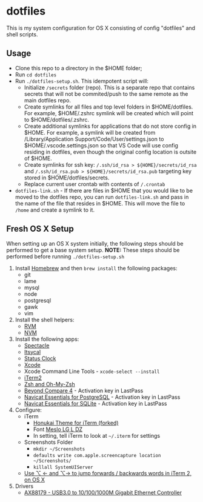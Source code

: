 # dotfiles

This is my system configuration for OS X consisting of config "dotfiles" and shell scripts.

## Usage

- Clone this repo to a directory in the $HOME folder;
- Run `cd dotfiles`
- Run `./dotfiles-setup.sh`.  This idempotent script will:
  - Initialize `/secrets` folder (repo).  This is a separate repo that contains secrets that will not be commited/push to the same remote as the main dotfiles repo.
  - Create symlinks for all files and top level folders in $HOME/dotfiles.  For example, $HOME/.zshrc symlink will be created which will point to $HOME/dotfiles/.zshrc.
  - Create additional symlinks for applications that do not store config in $HOME.  For example, a symlink will be created from /Library/Application Support/Code/User/settings.json to $HOME/.vscode.settings.json so that VS Code will use config residing in dotfiles, even though the original config location is outsite of $HOME.
  - Create symlinks for ssh key: `/.ssh/id_rsa > ${HOME}/secrets/id_rsa` and `/.ssh/id_rsa.pub > ${HOME}/secrets/id_rsa.pub` targeting key stored in $HOME/dotfiles/secrets.
  - Replace current user crontab with contents of `/.crontab`
- `dotfiles-link.sh` -  If there are files in $HOME that you would like to be moved to the dotfiles repo, you can run `dotfiles-link.sh` and pass in the name of the file that resides in $HOME.  This will move the file to `/home` and create a symlink to it.

## Fresh OS X Setup

When setting up an OS X system initially, the following steps should be performed to get a base system setup.  **NOTE:** These steps should be performed before running `./dotfiles-setup.sh`

1. Install [Homebrew](http://brew.sh/) and then `brew install` the following packages:
   - git
   - lame
   - mysql
   - node
   - postgresql
   - gawk
   - vim
2. Install the shell helpers:
   - [RVM](https://rvm.io/rvm/install)
   - [NVM](https://github.com/creationix/nvm)
3. Install the following apps:
   - [Spectacle](https://www.spectacleapp.com/)
   - [Itsycal](https://www.mowglii.com/itsycal/)
   - [Status Clock](https://itunes.apple.com/us/app/status-clock/id552792489?mt=12)
   - [Xcode](https://itunes.apple.com/us/app/xcode/id497799835?ls=1&mt=12)
   - Xcode Command Line Tools - `xcode-select --install`
   - [iTerm2](https://www.iterm2.com/downloads.html)
   - [Zsh and Oh-My-Zsh](https://github.com/robbyrussell/oh-my-zsh/wiki/Installing-ZSH)
   - [Beyond Compare 4](http://www.scootersoftware.com/download.php) - Activation key in LastPass
   - [Navicat Essentials for PostgreSQL](https://www.navicat.com/download/navicat-essentials) - Activation key in LastPass
   - [Navicat Essentials for SQLite](https://www.navicat.com/download/navicat-essentials) - Activation key in LastPass
4. Configure:
   - iTerm
     - [Honukai Theme for iTerm (forked)](https://github.com/bradyholt/honukai-iterm-zsh)
     - Font [Meslo LG L DZ](http://github.com/andreberg/Meslo-Font/archive/master.zip)
     - In setting, tell iTerm to look at `~/.iterm` for settings
   - Screenshots Folder
     - `mkdir ~/Screenshots`
     - `defaults write com.apple.screencapture location ~/Screenshots/`
     - `killall SystemUIServer`
   - [Use ⌥ ← and ⌥→ to jump forwards / backwards words in iTerm 2, on OS X](https://coderwall.com/p/h6yfda/use-and-to-jump-forwards-backwards-words-in-iterm-2-on-os-x)
5. Drivers
     - [AX88179 - USB3.0 to 10/100/1000M Gigabit Ethernet Controller](http://www.asix.com.tw/products.php?op=pItemdetail&PItemID=131;71;112)

